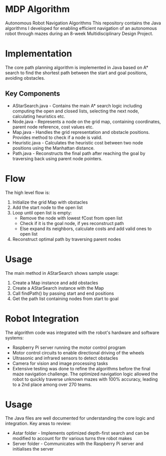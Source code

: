 # MDP Algorithm
Autonomous Robot Navigation Algorithms
This repository contains the Java algorithms I developed for enabling efficient navigation of an autonomous robot through mazes during an 8-week Multidisciplinary Design Project.

# Implementation
The core path planning algorithm is implemented in Java based on A* search to find the shortest path between the start and goal positions, avoiding obstacles.

## Key Components
* AStarSearch.java - Contains the main A* search logic including computing the open and closed lists, selecting the next node, calculating heuristics etc.
* Node.java - Represents a node on the grid map, containing coordinates, parent node reference, cost values etc.
* Map.java - Handles the grid representation and obstacle positions. Provides method to check if a node is valid.
* Heuristic.java - Calculates the heuristic cost between two node positions using the Manhattan distance.
* Path.java - Reconstructs the final path after reaching the goal by traversing back using parent node pointers.


# Flow
The high level flow is:

1) Initialize the grid Map with obstacles
2) Add the start node to the open list
3) Loop until open list is empty:
    * Remove the node with lowest fCost from open list
    * Check if it is the goal node, if yes reconstruct path
    * Else expand its neighbors, calculate costs and add valid ones to open list
4) Reconstruct optimal path by traversing parent nodes


# Usage
The main method in AStarSearch shows sample usage:

1) Create a Map instance and add obstacles
2) Create a AStarSearch instance with the Map
3) Call findPath() by passing start and end positions
4) Get the path list containing nodes from start to goal

# Robot Integration
The algorithm code was integrated with the robot's hardware and software systems:

* Raspberry Pi server running the motor control program
* Motor control circuits to enable directional driving of the wheels
* Ultrasonic and infrared sensors to detect obstacles
* Camera for vision and image processing tasks
* Extensive testing was done to refine the algorithms before the final maze navigation challenge. The optimized navigation logic allowed the robot to quickly traverse unknown mazes with 100% accuracy, leading to a 2nd place among over 270 teams.

# Usage
The Java files are well documented for understanding the core logic and integration. Key areas to review:

* Astar folder - Implements optimized depth-first search and can be modified to account for thr various turns thre robot makes 
* Server folder - Communicates with the Raspberry Pi server and initialises the server
